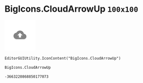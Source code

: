 # BigIcons.CloudArrowUp `100x100`
<img src="/img/BigIcons.CloudArrowUp.png" width=100 height=100>

``` CSharp
EditorGUIUtility.IconContent("BigIcons.CloudArrowUp")
```
```
BigIcons.CloudArrowUp
```
```
-3663220868850177073
```
